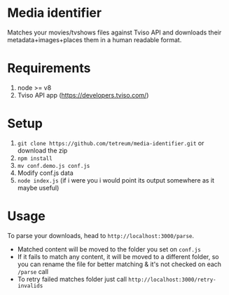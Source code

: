 # Media identifier

Matches your movies/tvshows files against Tviso API and downloads their metadata+images+places them in a human readable format.

# Requirements
1. node >= v8
2. Tviso API app (https://developers.tviso.com/)

# Setup

1. `git clone https://github.com/tetreum/media-identifier.git` or download the zip
2. `npm install`
3. `mv conf.demo.js conf.js`
4. Modify conf.js data
5. `node index.js` (if i were you i would point its output somewhere as it maybe useful)

# Usage

To parse your downloads, head to `http://localhost:3000/parse`.
- Matched content will be moved to the folder you set on `conf.js`
- If it fails to match any content, it will be moved to a different folder, so you can rename the file for better matching & it's not checked on each `/parse` call
- To retry failed matches folder just call `http://localhost:3000/retry-invalids`
